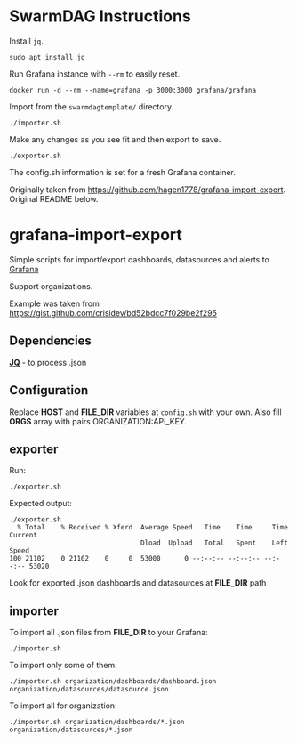 # SwarmDAG Instructions

Install `jq`.

    sudo apt install jq

Run Grafana instance with `--rm` to easily reset.

    docker run -d --rm --name=grafana -p 3000:3000 grafana/grafana

Import from the `swarmdagtemplate/` directory.

    ./importer.sh

Make any changes as you see fit and then export to save.

    ./exporter.sh

The config.sh information is set for a fresh Grafana container.

Originally taken from https://github.com/hagen1778/grafana-import-export. 
Original README below.

# grafana-import-export

Simple scripts for import/export dashboards, datasources and alerts to [Grafana](http://grafana.org/)

Support organizations.

Example was taken from https://gist.github.com/crisidev/bd52bdcc7f029be2f295 

## Dependencies
**[JQ](https://stedolan.github.io/jq/)** - to process .json

## Configuration
Replace **HOST** and **FILE_DIR** variables at `config.sh` with your own.
Also fill **ORGS** array with pairs ORGANIZATION:API_KEY.

## exporter
Run:
```
./exporter.sh
```

Expected output:
```
./exporter.sh
  % Total    % Received % Xferd  Average Speed   Time    Time     Time  Current
                                 Dload  Upload   Total   Spent    Left  Speed
100 21102    0 21102    0     0  53000      0 --:--:-- --:--:-- --:--:-- 53020

```

Look for exported .json dashboards and datasources at **FILE_DIR** path

## importer
To import all .json files from **FILE_DIR** to your Grafana:
```
./importer.sh
```

To import only some of them:
```
./importer.sh organization/dashboards/dashboard.json organization/datasources/datasource.json
```

To import all for organization:
```
./importer.sh organization/dashboards/*.json organization/datasources/*.json
```
